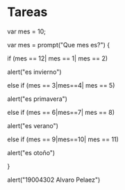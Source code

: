 # Tareas

var mes = 10;

var mes = prompt("Que mes es?")
{

if (mes == 12| mes == 1| mes == 2)
  
  alert("es invierno")
  
else if (mes == 3|mes==4| mes == 5)

  alert("es primavera")
  
else if (mes == 6|mes==7| mes == 8)
    
  alert("es verano")
 
else if (mes == 9|mes==10| mes == 11)
  
  alert("es otoño")
  
}
  
alert("19004302 Alvaro Pelaez")
